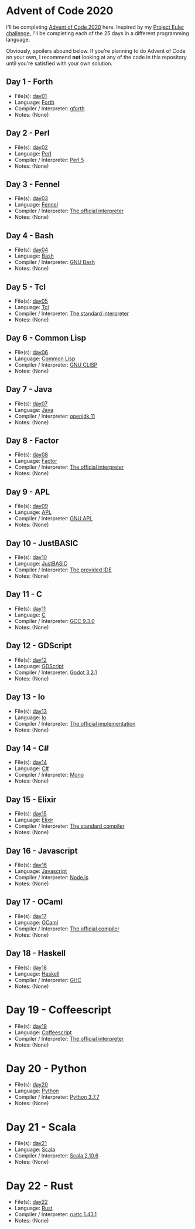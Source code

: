 
# Advent of Code 2020

I'll be completing [Advent of Code
2020](https://adventofcode.com/2020/) here. Inspired by my [Project
Euler challenge](https://github.com/Mercerenies/eulers-melting-pot/),
I'll be completing each of the 25 days in a different programming
language.

Obviously, spoilers abound below. If you're planning to do Advent of
Code on your own, I recommend **not** looking at any of the code in
this repository until you're satisfied with your own solution.

## Day 1 - Forth

* File(s): [day01](day01)
* Language: [Forth](https://en.wikipedia.org/wiki/Forth_(programming_language))
* Compiler / Interpreter: [gforth](https://gforth.org/)
* Notes: (None)

## Day 2 - Perl

* File(s): [day02](day02)
* Language: [Perl](https://www.perl.org/)
* Compiler / Interpreter: [Perl 5](https://www.perl.org/get.html)
* Notes: (None)

## Day 3 - Fennel

* File(s): [day03](day03)
* Language: [Fennel](https://fennel-lang.org/)
* Compiler / Interpreter: [The official interpreter](https://fennel-lang.org/setup#downloading-fennel)
* Notes: (None)

## Day 4 - Bash

* File(s): [day04](day04)
* Language: [Bash](https://en.wikipedia.org/wiki/Bash_%28Unix_shell%29)
* Compiler / Interpreter: [GNU Bash](https://www.gnu.org/software/bash/)
* Notes: (None)

## Day 5 - Tcl

* File(s): [day05](day05)
* Language: [Tcl](http://wiki.tcl.tk/299)
* Compiler / Interpreter: [The standard interpreter](http://tcl.tk/)
* Notes: (None)

## Day 6 - Common Lisp

* File(s): [day06](day06)
* Language: [Common Lisp](https://en.wikipedia.org/wiki/Common_Lisp)
* Compiler / Interpreter: [GNU CLISP](https://www.gnu.org/software/clisp/)
* Notes: (None)

## Day 7 - Java

* File(s): [day07](day07)
* Language: [Java](https://en.wikipedia.org/wiki/Java_%28programming_language%29)
* Compiler / Interpreter: [openjdk 11](https://openjdk.java.net/)
* Notes: (None)

## Day 8 - Factor

* File(s): [day08](day08)
* Language: [Factor](http://factorcode.org/)
* Compiler / Interpreter: [The official interpreter](http://factorcode.org/#downloads)
* Notes: (None)

## Day 9 - APL

* File(s): [day09](day09)
* Language: [APL](https://en.wikipedia.org/wiki/APL_(programming_language))
* Compiler / Interpreter: [GNU APL](https://www.gnu.org/software/apl/)
* Notes: (None)

## Day 10 - JustBASIC

* File(s): [day10](day10)
* Language: [JustBASIC](http://justbasic.com/)
* Compiler / Interpreter: [The provided IDE](http://justbasic.com/download.html)
* Notes: (None)

## Day 11 - C

* File(s): [day11](day11)
* Language: [C](https://en.wikipedia.org/wiki/C_%28programming_language%29)
* Compiler / Interpreter: [GCC 9.3.0](https://gcc.gnu.org/)
* Notes: (None)

## Day 12 - GDScript

* File(s): [day12](day12)
* Language: [GDScript](https://docs.godotengine.org/en/stable/getting_started/scripting/gdscript/gdscript_basics.html)
* Compiler / Interpreter: [Godot 3.2.1](https://godotengine.org/)
* Notes: (None)

## Day 13 - Io

* File(s): [day13](day13)
* Language: [Io](http://iolanguage.org/)
* Compiler / Interpreter: [The official implementation](http://iolanguage.org/binaries.html)
* Notes: (None)

## Day 14 - C\#

* File(s): [day14](day14)
* Language: [C#](https://en.wikipedia.org/wiki/C_Sharp_%28programming_language%29)
* Compiler / Interpreter: [Mono](https://www.mono-project.com/)
* Notes: (None)

## Day 15 - Elixir

* File(s): [day15](day15)
* Language: [Elixir](http://elixir-lang.org/)
* Compiler / Interpreter: [The standard compiler](http://elixir-lang.org/install.html)
* Notes: (None)

## Day 16 - Javascript

* File(s): [day16](day16)
* Language: [Javascript](https://developer.mozilla.org/en-US/docs/Web/JavaScript)
* Compiler / Interpreter: [Node.js](https://nodejs.org/en/download/)
* Notes: (None)

## Day 17 - OCaml

* File(s): [day17](day17)
* Language: [OCaml](http://www.ocaml.org/)
* Compiler / Interpreter: [The official compiler](https://ocaml.org/learn/tutorials/up_and_running.html)
* Notes: (None)

## Day 18 - Haskell

* File(s): [day18](day18)
* Language: [Haskell](https://www.haskell.org/)
* Compiler / Interpreter: [GHC](https://www.haskell.org/platform/)
* Notes: (None)

# Day 19 - Coffeescript

* File(s): [day19](day19)
* Language: [Coffeescript](http://coffeescript.org/)
* Compiler / Interpreter: [The official interpreter](http://coffeescript.org/#installation)
* Notes: (None)

# Day 20 - Python

* File(s): [day20](day20)
* Language: [Python](https://www.python.org/)
* Compiler / Interpreter: [Python 3.7.7](https://www.python.org/downloads/release/python-377/)
* Notes: (None)

# Day 21 - Scala

* File(s): [day21](day21)
* Language: [Scala](https://www.scala-lang.org/)
* Compiler / Interpreter: [Scala 2.10.6](https://www.scala-lang.org/download/)
* Notes: (None)

# Day 22 - Rust

* File(s): [day22](day22)
* Language: [Rust](https://www.rust-lang.org/)
* Compiler / Interpreter: [rustc 1.43.1](https://www.rust-lang.org/en-US/install.html)
* Notes: (None)
